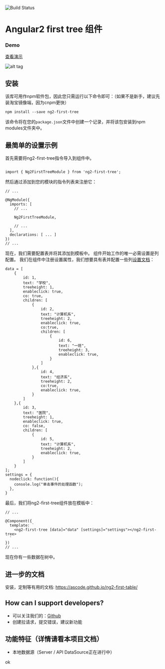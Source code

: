 ![Build Status](https://travis-ci.org/akveo/ng2-first-table.svg?branch=master)

# Angular2 first tree 组件

### Demo

<a target="_blank" href="http://192.168.2.244:4200">查看演示</a>

![alt tag](src/assets/img/demo.gif)

## 安装

该库可用作npm软件包，因此您只需运行以下命令即可：（如果不是新手，建议先装淘宝镜像端，因为cnpm更快）

```
npm install --save ng2-first-tree
```

该命令将在您的`package.json`文件中创建一个记录，并将该包安装到npm modules文件夹中。

## 最简单的设置示例

首先需要将ng2-first-tree指令导入到组件中。

```

import { Ng2FirstTreeModule } from 'ng2-first-tree';

```

然后通过添加到您的模块的指令列表来注册它：

```
// ...

@NgModule({
  imports: [
    // ...
    
    Ng2FirstTreeModule,
    
    // ...
  ],
  declarations: [ ... ]
})
// ...
```

现在，我们需要配置表并将其添加到模板中。 组件开始工作的唯一必需设置是列配置。 我们在组件中注册设置属性，我们想要具有表并配置一些列[设置文档](http://192.168.2.244:4200/#/documentation)：
    
```
data = [
    {
        id: 1,
        text: "学校",
        treeheight: 1,
        enableclick: true,
        co: true,
        children: [
            {
                id: 2,
                text: "计算机系",
                treeheight: 2,
                enableclick: true,
                co:true,
                children: [
                    {
                        id: 6,
                        text: "一班",
                        treeheight: 3,
                        enableclick: true,
                    }
                ]
            },{
                id: 4,
                text: "经济系",
                treeheight: 2,
                co:true,
                enableclick: true,
            }
        ]
    },{
        id: 3,
        text: "医院",
        treeheight: 1,
        enableclick: true,
        co: false,
        children: [
            {
                id: 5,
                text: "计算机系",
                treeheight: 2,
                enableclick: true,
            }
        ]
    }
];
settings = {
  nodeclick: function(){
    console.log("单击事件的处理函数");
  },
}
```

最后，我们将ng2-first-tree组件放在模板中：

```
// ...

@Component({
  template: `
    <ng2-first-tree [data]="data" [settings]="settings"></ng2-first-tree>
  `
})
// ...
```


现在你有一些数据在树中。
 
## 进一步的文档
安装，定制等有用的文档: https://ascode.github.io/ng2-first-table/

## How can I support developers?

- 可以关注我们的：[Github](https://github.com/wangraoji/ng2-first-table)
- 创建拉请求，提交错误，建议新功能


## 功能特征（详情请看本项目文档）
* 本地数据源（Server / API DataSource正在进行中）



ok